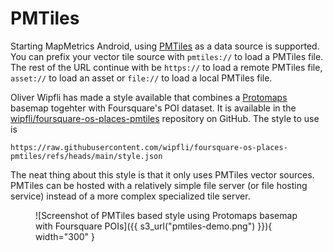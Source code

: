# PMTiles

Starting MapMetrics Android, using [PMTiles](https://docs.protomaps.com/pmtiles/) as a data source is supported. You can prefix your vector tile source with `pmtiles://` to load a PMTiles file. The rest of the URL continue with be `https://` to load a remote PMTiles file, `asset://` to load an asset or `file://` to load a local PMTiles file.

Oliver Wipfli has made a style available that combines a [Protomaps]() basemap togehter with Foursquare's POI dataset. It is available in the [wipfli/foursquare-os-places-pmtiles](https://github.com/wipfli/foursquare-os-places-pmtiles) repository on GitHub. The style to use is

```
https://raw.githubusercontent.com/wipfli/foursquare-os-places-pmtiles/refs/heads/main/style.json
```

The neat thing about this style is that it only uses PMTiles vector sources. PMTiles can be hosted with a relatively simple file server (or file hosting service) instead of a more complex specialized tile server.

<figure markdown="span">
  ![Screenshot of PMTiles based style using Protomaps basemap with Foursquare POIs]({{ s3_url("pmtiles-demo.png") }}){ width="300" }
</figure>
